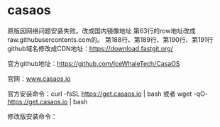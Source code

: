 # casaos
原版因网络问题安装失败。改成国内镜像地址
第63行的row地址改成raw.githubusercontents.com的。
第188行、第189行、第190行、第191行github域名修改成CDN地址：https://download.fastgit.org/  

官方github地址：https://github.com/IceWhaleTech/CasaOS

官网：www.casaos.io  

官方安装命令：curl -fsSL https://get.casaos.io | bash 或者 wget -qO- https://get.casaos.io | bash  


修改版安装命令：
